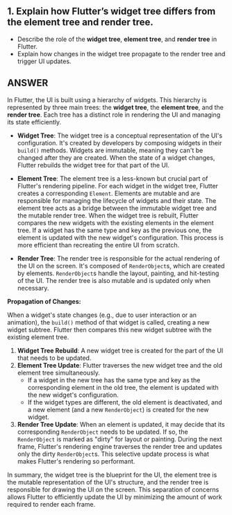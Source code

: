 ## 1. Explain how Flutter’s widget tree differs from the element tree and render tree.

* Describe the role of the **widget tree**, **element tree**, and **render tree** in Flutter.
* Explain how changes in the widget tree propagate to the render tree and trigger UI updates.

 ## ANSWER

In Flutter, the UI is built using a hierarchy of widgets. This hierarchy is represented by three main trees: the **widget tree**, the **element tree**, and the **render tree**. Each tree has a distinct role in rendering the UI and managing its state efficiently.

*   **Widget Tree**: The widget tree is a conceptual representation of the UI's configuration. It's created by developers by composing widgets in their `build()` methods. Widgets are immutable, meaning they can't be changed after they are created. When the state of a widget changes, Flutter rebuilds the widget tree for that part of the UI.

*   **Element Tree**: The element tree is a less-known but crucial part of Flutter's rendering pipeline. For each widget in the widget tree, Flutter creates a corresponding `Element`. Elements are mutable and are responsible for managing the lifecycle of widgets and their state. The element tree acts as a bridge between the immutable widget tree and the mutable render tree. When the widget tree is rebuilt, Flutter compares the new widgets with the existing elements in the element tree. If a widget has the same type and key as the previous one, the element is updated with the new widget's configuration. This process is more efficient than recreating the entire UI from scratch.

*   **Render Tree**: The render tree is responsible for the actual rendering of the UI on the screen. It's composed of `RenderObject`s, which are created by elements. `RenderObject`s handle the layout, painting, and hit-testing of the UI. The render tree is also mutable and is updated only when necessary.

**Propagation of Changes:**

When a widget's state changes (e.g., due to user interaction or an animation), the `build()` method of that widget is called, creating a new widget subtree. Flutter then compares this new widget subtree with the existing element tree.

1.  **Widget Tree Rebuild**: A new widget tree is created for the part of the UI that needs to be updated.
2.  **Element Tree Update**: Flutter traverses the new widget tree and the old element tree simultaneously.
    *   If a widget in the new tree has the same type and key as the corresponding element in the old tree, the element is updated with the new widget's configuration.
    *   If the widget types are different, the old element is deactivated, and a new element (and a new `RenderObject`) is created for the new widget.
3.  **Render Tree Update**: When an element is updated, it may decide that its corresponding `RenderObject` needs to be updated. If so, the `RenderObject` is marked as "dirty" for layout or painting. During the next frame, Flutter's rendering engine traverses the render tree and updates only the dirty `RenderObject`s. This selective update process is what makes Flutter's rendering so performant.

In summary, the widget tree is the blueprint for the UI, the element tree is the mutable representation of the UI's structure, and the render tree is responsible for drawing the UI on the screen. This separation of concerns allows Flutter to efficiently update the UI by minimizing the amount of work required to render each frame.